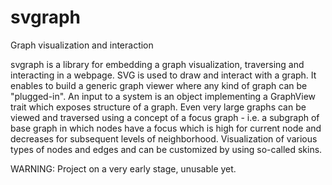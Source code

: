 # svgraph
Graph visualization and interaction

svgraph is a library for embedding a graph visualization, traversing and interacting in a webpage. SVG is used to draw and interact with a graph. It enables to build a generic graph viewer where any kind of graph can be "plugged-in". An input to a system is an object implementing a GraphView trait which exposes structure of a graph. Even very large graphs can be viewed and traversed using a concept of a focus graph - i.e. a subgraph of base graph in which nodes have a focus which is high for current node and decreases for subsequent levels of neighborhood.
Visualization of various types of nodes and edges and can be customized by using so-called skins.

WARNING: Project on a very early stage, unusable yet.
